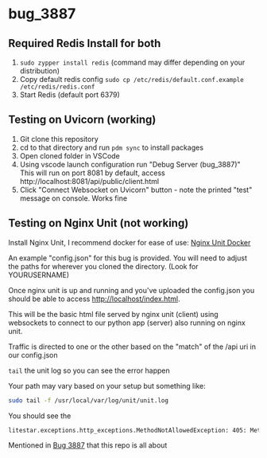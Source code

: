# bug_3887

## Required Redis Install for both

1. ```sudo zypper install redis```  (command may differ depending on your distribution)
1. Copy default redis config ```sudo cp /etc/redis/default.conf.example /etc/redis/redis.conf```
1. Start Redis (default port 6379)



## Testing on Uvicorn (working)
1. Git clone this repository
1. cd to that directory and run `pdm sync` to install packages
1. Open cloned folder in VSCode
1. Using vscode launch configuration run "Debug Server (bug_3887)" <br>
This will run on port 8081 by default, access http://localhost:8081/api/public/client.html
1. Click "Connect Websocket on Uvicorn" button - note the printed "test" message on console. Works fine


## Testing on Nginx Unit (not working)
Install Nginx Unit, I recommend docker for ease of use: [Nginx Unit Docker](https://unit.nginx.org/howto/docker/)

An example "config.json" for this bug is provided. You will need to adjust the paths for wherever you cloned the directory. (Look for YOURUSERNAME)

Once nginx unit is up and running and you've uploaded the config.json you should be able to access [http://localhost/index.html](http://localhost/index.html).

This will be the basic html file served by nginx unit (client) using websockets to connect to our python app (server) also running on nginx unit.

Traffic is directed to one or the other based on the "match" of the /api uri in our config.json

`tail` the unit log so you can see the error happen

Your path may vary based on your setup but something like: 
```bash
sudo tail -f /usr/local/var/log/unit/unit.log
```


You should see the 
```bash
litestar.exceptions.http_exceptions.MethodNotAllowedException: 405: Method Not Allowed
```
Mentioned in [Bug 3887](https://github.com/litestar-org/litestar/issues/3887) that this repo is all about







